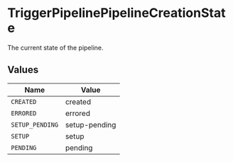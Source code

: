 # TriggerPipelinePipelineCreationState

The current state of the pipeline.


## Values

| Name            | Value           |
| --------------- | --------------- |
| `CREATED`       | created         |
| `ERRORED`       | errored         |
| `SETUP_PENDING` | setup-pending   |
| `SETUP`         | setup           |
| `PENDING`       | pending         |